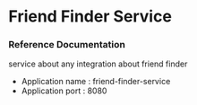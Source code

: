 # Friend Finder Service

### Reference Documentation

service about any integration about friend finder

* Application name : friend-finder-service
* Application port : 8080
